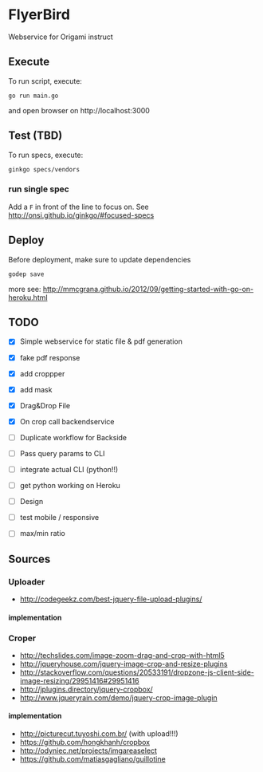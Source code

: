 # FlyerBird
Webservice for Origami instruct

## Execute
To run script, execute:

```
go run main.go

```

and open browser on http://localhost:3000

## Test (TBD)

To run specs, execute:

```
ginkgo specs/vendors

```
### run single spec
Add a `F` in front of the line to focus on. See http://onsi.github.io/ginkgo/#focused-specs

## Deploy

Before deployment, make sure to update dependencies

`godep save`

more see: http://mmcgrana.github.io/2012/09/getting-started-with-go-on-heroku.html


## TODO

- [x] Simple webservice for static file & pdf generation
- [x] fake pdf response
- [x] add croppper
- [x] add mask
- [x] Drag&Drop File
- [x] On crop call backendservice
- [ ] Duplicate workflow for Backside
- [ ] Pass query params to CLI
- [ ] integrate actual CLI (python!!)
- [ ] get python working on Heroku
- [ ] Design
- [ ] test mobile / responsive
- [ ] max/min ratio


## Sources

### Uploader
- http://codegeekz.com/best-jquery-file-upload-plugins/

#### implementation

### Croper
- http://techslides.com/image-zoom-drag-and-crop-with-html5
- http://jqueryhouse.com/jquery-image-crop-and-resize-plugins
- http://stackoverflow.com/questions/20533191/dropzone-js-client-side-image-resizing/29951416#29951416
- http://jplugins.directory/jquery-cropbox/
- http://www.jqueryrain.com/demo/jquery-crop-image-plugin

#### implementation
- http://picturecut.tuyoshi.com.br/ (with upload!!!)
- https://github.com/hongkhanh/cropbox
- http://odyniec.net/projects/imgareaselect
- https://github.com/matiasgagliano/guillotine
